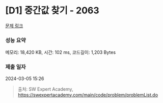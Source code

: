 # [D1] 중간값 찾기 - 2063 

[문제 링크](https://swexpertacademy.com/main/code/problem/problemDetail.do?contestProbId=AV5QPsXKA2UDFAUq) 

### 성능 요약

메모리: 18,420 KB, 시간: 102 ms, 코드길이: 1,203 Bytes

### 제출 일자

2024-03-05 15:26



> 출처: SW Expert Academy, https://swexpertacademy.com/main/code/problem/problemList.do